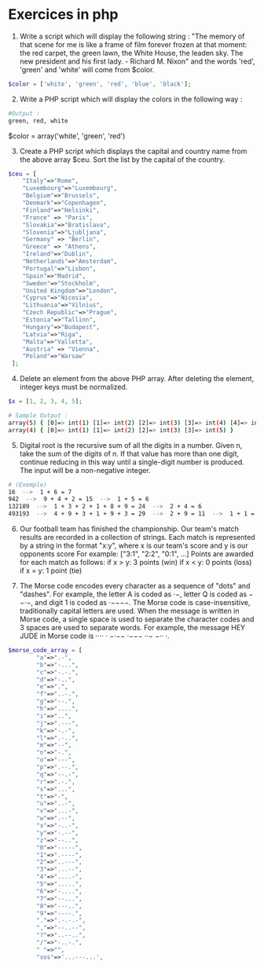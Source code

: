 # Exercices in php

1. Write a script which will display the following string :
   "The memory of that scene for me is like a frame of film forever frozen at that moment:
   the red carpet, the green lawn, the White House, the leaden sky. The new president and 
   his first lady. - Richard M. Nixon"
   and the words 'red', 'green' and 'white' will come from $color.
```php
$color = ['white', 'green', 'red', 'blue', 'black'];
```
   

2. Write a PHP script which will display the colors in the following way :

```bash
#Output :
green, red, white
```
$color = array('white', 'green', 'red')

3. Create a PHP script which displays the capital and country name from the above
   array $ceu. Sort the list by the capital of the country.
```php
$ceu = [
    "Italy"=>"Rome",
    "Luxembourg"=>"Luxembourg",
    "Belgium"=>"Brussels",
    "Denmark"=>"Copenhagen",
    "Finland"=>"Helsinki",
    "France" => "Paris",
    "Slovakia"=>"Bratislava",
    "Slovenia"=>"Ljubljana",
    "Germany" => "Berlin",
    "Greece" => "Athens",
    "Ireland"=>"Dublin",
    "Netherlands"=>"Amsterdam",
    "Portugal"=>"Lisbon",
    "Spain"=>"Madrid",
    "Sweden"=>"Stockholm",
    "United Kingdom"=>"London",
    "Cyprus"=>"Nicosia",
    "Lithuania"=>"Vilnius",
    "Czech Republic"=>"Prague",
    "Estonia"=>"Tallinn",
    "Hungary"=>"Budapest",
    "Latvia"=>"Riga",
    "Malta"=>"Valletta",
    "Austria" => "Vienna",
    "Poland"=>"Warsaw"
 ];
```

4. Delete an element from the above PHP array. After deleting the element, integer keys 
must be normalized.
```php
$x = [1, 2, 3, 4, 5];
```
```bash
# Sample Output :
array(5) { [0]=> int(1) [1]=> int(2) [2]=> int(3) [3]=> int(4) [4]=> int(5) }
array(4) { [0]=> int(1) [1]=> int(2) [2]=> int(3) [3]=> int(5) }
```   

5. Digital root is the recursive sum of all the digits in a number. Given n, take the sum
   of the digits of n. If that value has more than one digit, continue reducing in this
   way until a single-digit number is produced. The input will be a non-negative integer.
```bash
# (Exemple)
16  -->  1 + 6 = 7
942  -->  9 + 4 + 2 = 15  -->  1 + 5 = 6
132189  -->  1 + 3 + 2 + 1 + 8 + 9 = 24  -->  2 + 4 = 6
493193  -->  4 + 9 + 3 + 1 + 9 + 3 = 29  -->  2 + 9 = 11  -->  1 + 1 = 2
```

6. Our football team has finished the championship. Our team's match results are recorded 
   in a collection of strings. Each match is represented by a string in the format "x:y",
   where x is our team's score and y is our opponents score 
   For example: ["3:1", "2:2", "0:1", ...]
   Points are awarded for each match as follows:
   if x > y: 3 points (win)
   if x < y: 0 points (loss)
   if x = y: 1 point (tie)

7. The Morse code encodes every character as a sequence of "dots" and "dashes". For
   example, the letter A is coded as ·−, letter Q is coded as −−·−, and digit 1 is coded 
   as ·−−−−. The Morse code is case-insensitive, traditionally capital letters are used. 
   When the message is written in Morse code, a single space is used to separate the 
   character codes and 3 spaces are used to separate words. For example, the message HEY
   JUDE in Morse code is ···· · −·−−   ·−−− ··− −·· ·.
```php
$morse_code_array = [
        "a"=>".-",
        "b"=>"-...",
        "c"=>"-.-.",
        "d"=>"-..",
        "e"=>".",
        "f"=>"..-.",
        "g"=>"--.",
        "h"=>"....",
        "i"=>"..",
        "j"=>".---",
        "k"=>"-.-",
        "l"=>".-..",
        "m"=>"--",
        "n"=>"-.",
        "o"=>"---",
        "p"=>".--.",
        "q"=>"--.-",
        "r"=>".-.",
        "s"=>"...",
        "t"=>"-",
        "u"=>"..-",
        "v"=>"...-",
        "w"=>".--",
        "x"=>"-..-",
        "y"=>"-.--",
        "z"=>"--..",
        "0"=>"-----",
        "1"=>".----",
        "2"=>"..---",
        "3"=>"...--",
        "4"=>"....-",
        "5"=>".....",
        "6"=>"-....",
        "7"=>"--...",
        "8"=>"---..",
        "9"=>"----.",
        "."=>".-.-.-",
        ","=>"--..--",
        "?"=>"..--..",
        "/"=>"-..-.",
        " "=>"",
        "sos"=>'...---...',
```



[//]: # (https://www.w3resource.com/php-exercises/php-array-exercises.php)